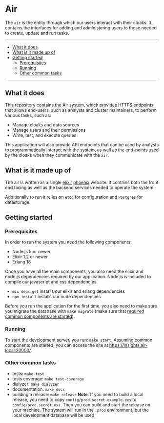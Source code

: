 # Air

The `air` is the entity through which our users interact with their cloaks.
It contains the interfaces for adding and administering users to those
needed to create, update and run tasks.

----------------------

- [What it does](#what-it-does)
- [What is it made up of](#what-is-it-made-up-of)
- [Getting started](#getting-started)
    - [Prerequisites](#prerequisites)
    - [Running](#running)
    - [Other common tasks](#other-common-tasks)

----------------------

## What it does

This repository contains the Air system, which provides HTTPS endpoints that allows end-users, such as analysts and cluster maintainers, to perform various tasks, such as:

- Manage cloaks and data sources
- Manage users and their permissions
- Write, test, and execute queries

This application will also provide API endpoints that can be used by analysts to programmatically interact with
the system, as well as the end-points used by the cloaks when they communicate with the `air`.


## What is it made up of

The air is written as a single [elixir](elixir-lang.org/) [phoenix](www.phoenixframework.org) website. It
contains both the front end facing as well as the backend services needed to operate the system.

Additionally to run it relies on `etcd` for configuration and `Postgres` for datastorage.


## Getting started

### Prerequisites

In order to run the system you need the following components:

- Node.js 5 or newer
- Elixir 1.2 or newer
- Erlang 18

Once you have all the main components, you also need the elixir and node.js dependencies required by our
application. Node.js is included to compile our javascript and css dependencies.

- `mix deps.get` installs our elixir and erlang dependencies
- `npm install` installs our node dependencies

Before you run the application for the first time, you also need to make sure you migrate the database
with `make migrate`
(make sure that [required common components are started](../README.md#starting-the-required-components)).


### Running

To start the development server, you run: `make start`. Assuming common components are started, you can
access the site at https://insights.air-local:20000/.


### Other common tasks

- tests: `make test`
- tests coverage: `make test-coverage`
- dialyzer: `make dialyzer`
- documentation: `make docs`
- building a release: `make release`
  __Note__: If you need to build a local release, you need to copy `config/prod.secret.example.exs` to
  `config/prod.secret.exs`. Then you can build and start the release on your machine. The system will
  run in the `:prod` environment, but the local development database will be used.

